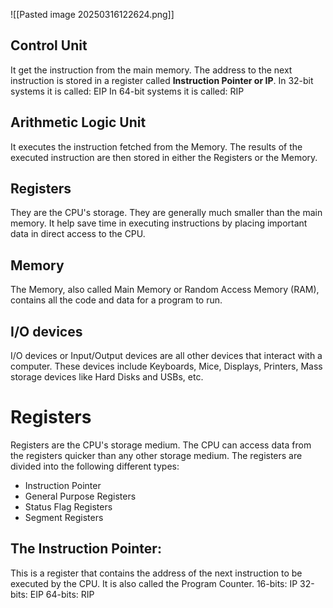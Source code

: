 ![[Pasted image 20250316122624.png]]
## Control Unit
It get the instruction from the main memory. The address to the next instruction is stored in a register called **Instruction Pointer or IP**. 
In 32-bit systems it is called: EIP
In 64-bit systems it is called: RIP
## Arithmetic Logic Unit
It executes the instruction fetched from the Memory. The results of the executed instruction are then stored in either the Registers or the Memory.
## Registers
They are the CPU's storage.
They are generally much smaller than the main memory. It help save time in executing instructions by placing important data in direct access to the CPU.
## Memory
The Memory, also called Main Memory or Random Access Memory (RAM), contains all the code and data for a program to run.
## I/O devices
I/O devices or Input/Output devices are all other devices that interact with a computer. These devices include Keyboards, Mice, Displays, Printers, Mass storage devices like Hard Disks and USBs, etc.
# Registers
Registers are the CPU's storage medium. The CPU can access data from the registers quicker than any other storage medium.
The registers are divided into the following different types:
- Instruction Pointer
- General Purpose Registers
- Status Flag Registers
- Segment Registers
## The Instruction Pointer:
This is a register that contains the address of the next instruction to be executed by the CPU. It is also called the Program Counter.
16-bits: IP
32-bits: EIP
64-bits: RIP
